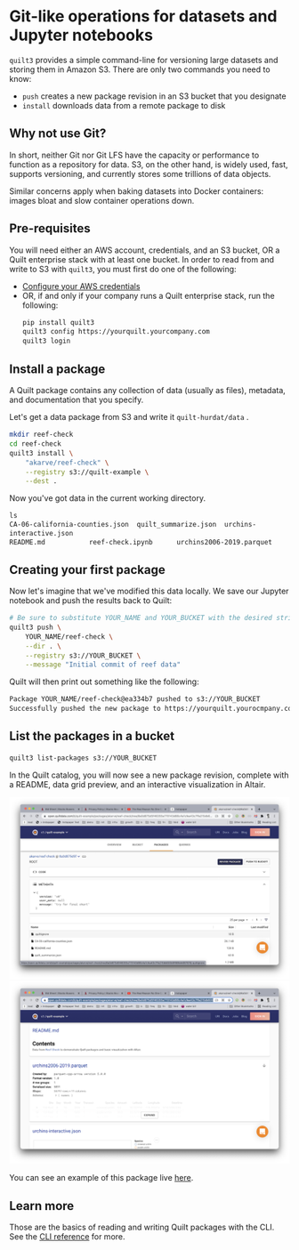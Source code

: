 # Git-like operations for datasets and Jupyter notebooks

`quilt3` provides a simple command-line for versioning large datasets and storing
them in Amazon S3. There are only two commands you need to know:
* `push` creates a new package revision in an S3 bucket that you designate
* `install` downloads data from a remote package to disk


## Why not use Git?
In short, neither Git nor Git LFS have the capacity or performance to function
as a repository for data. S3, on the other hand, is widely used, fast, supports
versioning, and currently stores some trillions of data objects.

Similar concerns apply when baking datasets into Docker containers: images bloat
and slow container operations down.

## Pre-requisites
You will need either an AWS account, credentials, and an S3 bucket,
OR a Quilt enterprise stack with at least one bucket. In order to read from and
write to S3 with `quilt3`, you must first do one of the following:

* [Configure your AWS credentials](https://docs.aws.amazon.com/cli/latest/userguide/cli-configure-files.html)
* OR, if and only if your company runs a Quilt enterprise stack, run the following:
   ```bash
   pip install quilt3
   quilt3 config https://yourquilt.yourcompany.com
   quilt3 login
   ```

## Install a package
A Quilt package contains any collection of data (usually as files), metadata, and
documentation that you specify.

Let's get a data package from S3 and write it `quilt-hurdat/data` .
```bash
mkdir reef-check
cd reef-check
quilt3 install \
    "akarve/reef-check" \
    --registry s3://quilt-example \
    --dest .
```

Now you've got data in the current working directory.
```
ls
CA-06-california-counties.json	quilt_summarize.json  urchins-interactive.json
README.md			reef-check.ipynb      urchins2006-2019.parquet
```

## Creating your first package
Now let's imagine that we've modified this data locally.
We save our Jupyter notebook and push the results back to Quilt:
```bash
# Be sure to substitute YOUR_NAME and YOUR_BUCKET with the desired strings
quilt3 push \
    YOUR_NAME/reef-check \
    --dir . \
    --registry s3://YOUR_BUCKET \
    --message "Initial commit of reef data"
```

Quilt will then print out something like the following:
```bash
Package YOUR_NAME/reef-check@ea334b7 pushed to s3://YOUR_BUCKET
Successfully pushed the new package to https://yourquilt.yourocmpany.com/b/YOUR_NAME/packages/akarve/reef-check
```
## List the packages in a bucket
```bash
quilt3 list-packages s3://YOUR_BUCKET
```

In the Quilt catalog, you will now see a new package revision, complete with
a README, data grid preview, and an interactive visualization in Altair.

![](../imgs/reef1.png)
![](../imgs/reef2.png)

You can see an example of this package live
[here](https://open.quiltdata.com/b/quilt-example/packages/akarve/reef-check/tree/8a0d875d5f46355a770143d66c4a1cfea43c7ffa215db600b9ff88fafe687676/).

## Learn more
Those are the basics of reading and writing Quilt packages with the
CLI. See the [CLI reference](../api-reference/cli.md) for more.
